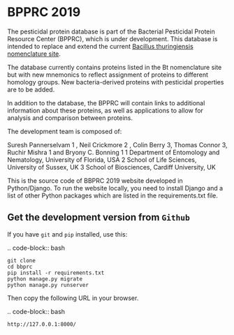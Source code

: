 
 # BPPRC 2019

The pesticidal protein database is part of the Bacterial Pesticidal Protein Resource Center (BPPRC), which is under development. This database is intended to replace and extend the current [Bacillus thuringiensis nomenclature site](http://www.btnomenclature.info).

The database currently contains proteins listed in the Bt nomenclature site but with new mnemonics to reflect assignment of proteins to different homology groups. New bacteria-derived proteins with pesticidal properties are to be added.

In addition to the database, the BPPRC will contain links to additional information about these proteins, as well as applications to allow for analysis and comparison between proteins.

The development team is composed of:

Suresh Pannerselvam 1 ,  Neil Crickmore  2 ,  Colin Berry 3,  Thomas Connor  3, Ruchir Mishra 1  and  Bryony C. Bonning 1
1 Department of Entomology and Nematology, University of Florida, USA
2 School of Life Sciences, University of Sussex, UK
3 School of Biosciences, Cardiff University, UK


This is the source code of BBPRC 2019 website developed in Python/Django. To run the website locally, you need to install Django and a list of other Python packages which are listed in the requirements.txt file.


Get the development version from `Github`
--------------------------------------------

If you have `git` and `pip` installed, use this:

.. code-block:: bash

    git clone
    cd bbprc
    pip install -r requirements.txt
    python manage.py migrate
    python manage.py runserver

Then copy the following URL in your browser.

.. code-block:: bash

    http://127.0.0.1:8000/

